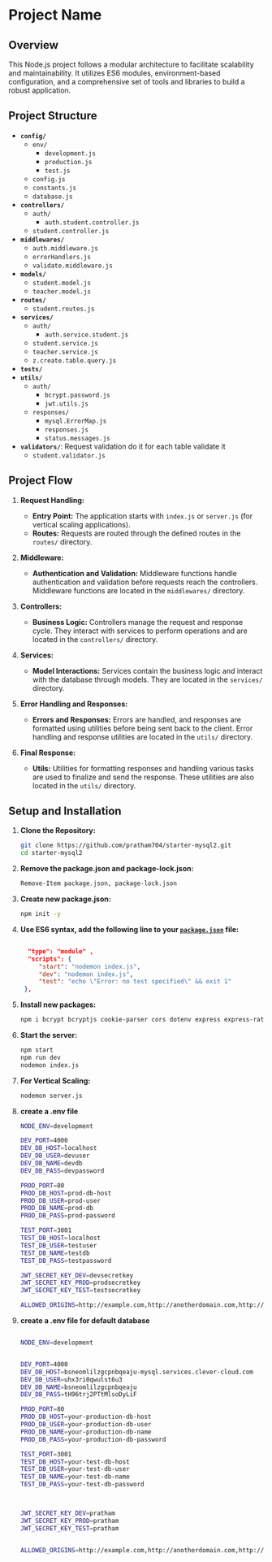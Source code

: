 # Project Name

## Overview

This Node.js project follows a modular architecture to facilitate scalability and maintainability. It utilizes ES6 modules, environment-based configuration, and a comprehensive set of tools and libraries to build a robust application.

## Project Structure

- **`config/`**
  - `env/`
    - `development.js`
    - `production.js`
    - `test.js`
  - `config.js`
  - `constants.js`
  - `database.js`
- **`controllers/`**
  - `auth/`
    - `auth.student.controller.js`
  - `student.controller.js`
- **`middlewares/`**
  - `auth.middleware.js`
  - `errorHandlers.js`
  - `validate.middleware.js`
- **`models/`**
  - `student.model.js`
  - `teacher.model.js`
- **`routes/`**
  - `student.routes.js`
- **`services/`**
  - `auth/`
    - `auth.service.student.js`
  - `student.service.js`
  - `teacher.service.js`
  - `z.create.table.query.js`
- **`tests/`**
- **`utils/`**
  - `auth/`
    - `bcrypt.password.js`
    - `jwt.utils.js`
  - `responses/`
    - `mysql.ErrorMap.js`
    - `responses.js`
    - `status.messages.js`
- **`validators/`**: Request validation do it for each table validate it 
  - `student.validator.js`


## Project Flow

1. **Request Handling:**
   - **Entry Point:** The application starts with `index.js` or `server.js` (for vertical scaling applications).
   - **Routes:** Requests are routed through the defined routes in the `routes/` directory.

2. **Middleware:**
   - **Authentication and Validation:** Middleware functions handle authentication and validation before requests reach the controllers. Middleware functions are located in the `middlewares/` directory.

3. **Controllers:**
   - **Business Logic:** Controllers manage the request and response cycle. They interact with services to perform operations and are located in the `controllers/` directory.

4. **Services:**
   - **Model Interactions:** Services contain the business logic and interact with the database through models. They are located in the `services/` directory.

5. **Error Handling and Responses:**
   - **Errors and Responses:** Errors are handled, and responses are formatted using utilities before being sent back to the client. Error handling and response utilities are located in the `utils/` directory.

6. **Final Response:**
   - **Utils:** Utilities for formatting responses and handling various tasks are used to finalize and send the response. These utilities are also located in the `utils/` directory.

## Setup and Installation

1. **Clone the Repository:**

   ```bash
   git clone https://github.com/pratham704/starter-mysql2.git
   cd starter-mysql2
   ```

2. **Remove the package.json and package-lock.json:**

   ```bash
   Remove-Item package.json, package-lock.json
   ```

3. **Create new package.json:**

   ```bash
   npm init -y
   ```

4. **Use ES6 syntax, add the following line to your [`package.json`](command:_github.copilot.openRelativePath?%5B%7B%22scheme%22%3A%22file%22%2C%22authority%22%3A%22%22%2C%22path%22%3A%22%2Fc%3A%2FUsers%2Fprath%2FOneDrive%2FDesktop%2Fstarter%2Fpackage.json%22%2C%22query%22%3A%22%22%2C%22fragment%22%3A%22%22%7D%5D "c:\Users\prath\OneDrive\Desktop\starter\package.json") file:**

   ```json
   
     "type": "module" , 
     "scripts": {
        "start": "nodemon index.js",
        "dev": "nodemon index.js",
        "test": "echo \"Error: no test specified\" && exit 1"
    },
   
   ```

5. **Install new packages:**

   ```bash
   npm i bcrypt bcryptjs cookie-parser cors dotenv express express-rate-limit helmet joi jsonwebtoken mysql mysql2 nodemon uuid
   ```

6. **Start the server:**

   ```bash
   npm start
   npm run dev
   nodemon index.js
   ```

7. **For Vertical Scaling:**

   ```bash
   nodemon server.js
   ```
 
8. **create a .env file**

    ```bash
    NODE_ENV=development

    DEV_PORT=4000
    DEV_DB_HOST=localhost
    DEV_DB_USER=devuser
    DEV_DB_NAME=devdb
    DEV_DB_PASS=devpassword

    PROD_PORT=80
    PROD_DB_HOST=prod-db-host
    PROD_DB_USER=prod-user
    PROD_DB_NAME=prod-db
    PROD_DB_PASS=prod-password

    TEST_PORT=3001
    TEST_DB_HOST=localhost
    TEST_DB_USER=testuser
    TEST_DB_NAME=testdb
    TEST_DB_PASS=testpassword

    JWT_SECRET_KEY_DEV=devsecretkey
    JWT_SECRET_KEY_PROD=prodsecretkey
    JWT_SECRET_KEY_TEST=testsecretkey

    ALLOWED_ORIGINS=http://example.com,http://anotherdomain.com,http://localhost:3000,http://localhost:5000,http://localhost:3001,http://localhost:4000
    ```
     
8. **create a .env file for default database**

    ```bash

    NODE_ENV=development


    DEV_PORT=4000
    DEV_DB_HOST=bsneomlilzgcpnbqeaju-mysql.services.clever-cloud.com
    DEV_DB_USER=uhx3ri0qwulst6u3
    DEV_DB_NAME=bsneomlilzgcpnbqeaju
    DEV_DB_PASS=tH96trj2PTtMlsoDyLiF

    PROD_PORT=80
    PROD_DB_HOST=your-production-db-host
    PROD_DB_USER=your-production-db-user
    PROD_DB_NAME=your-production-db-name
    PROD_DB_PASS=your-production-db-password

    TEST_PORT=3001
    TEST_DB_HOST=your-test-db-host
    TEST_DB_USER=your-test-db-user
    TEST_DB_NAME=your-test-db-name
    TEST_DB_PASS=your-test-db-password



    JWT_SECRET_KEY_DEV=pratham
    JWT_SECRET_KEY_PROD=pratham
    JWT_SECRET_KEY_TEST=pratham


    ALLOWED_ORIGINS=http://example.com,http://anotherdomain.com,http://localhost:3000,http://localhost:5000,http://localhost:3001,http://localhost:4000


    ```
    